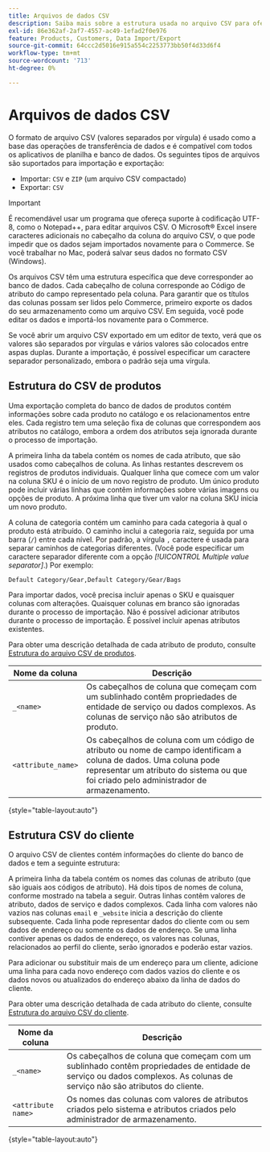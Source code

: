 ```yaml
---
title: Arquivos de dados CSV
description: Saiba mais sobre a estrutura usada no arquivo CSV para oferecer suporte à importação e exportação de dados.
exl-id: 86e362af-2af7-4557-ac49-1efad2f0e976
feature: Products, Customers, Data Import/Export
source-git-commit: 64ccc2d5016e915a554c2253773bb50f4d33d6f4
workflow-type: tm+mt
source-wordcount: '713'
ht-degree: 0%

---
```


# Arquivos de dados CSV

O formato de arquivo CSV (valores separados por vírgula) é usado como a base das operações de transferência de dados e é compatível com todos os aplicativos de planilha e banco de dados. Os seguintes tipos de arquivos são suportados para importação e exportação:

- Importar: `CSV` e `ZIP` (um arquivo CSV compactado)
- Exportar: `CSV`

>[!IMPORTANT]
>
>É recomendável usar um programa que ofereça suporte à codificação UTF-8, como o Notepad++, para editar arquivos CSV. O Microsoft® Excel insere caracteres adicionais no cabeçalho da coluna do arquivo CSV, o que pode impedir que os dados sejam importados novamente para o Commerce. Se você trabalhar no Mac, poderá salvar seus dados no formato CSV (Windows).

Os arquivos CSV têm uma estrutura específica que deve corresponder ao banco de dados. Cada cabeçalho de coluna corresponde ao Código de atributo do campo representado pela coluna. Para garantir que os títulos das colunas possam ser lidos pelo Commerce, primeiro exporte os dados do seu armazenamento como um arquivo CSV. Em seguida, você pode editar os dados e importá-los novamente para o Commerce.

Se você abrir um arquivo CSV exportado em um editor de texto, verá que os valores são separados por vírgulas e vários valores são colocados entre aspas duplas. Durante a importação, é possível especificar um caractere separador personalizado, embora o padrão seja uma vírgula.

## Estrutura do CSV de produtos

Uma exportação completa do banco de dados de produtos contém informações sobre cada produto no catálogo e os relacionamentos entre eles. Cada registro tem uma seleção fixa de colunas que correspondem aos atributos no catálogo, embora a ordem dos atributos seja ignorada durante o processo de importação.

A primeira linha da tabela contém os nomes de cada atributo, que são usados como cabeçalhos de coluna. As linhas restantes descrevem os registros de produtos individuais. Qualquer linha que comece com um valor na coluna SKU é o início de um novo registro de produto. Um único produto pode incluir várias linhas que contêm informações sobre várias imagens ou opções de produto. A próxima linha que tiver um valor na coluna SKU inicia um novo produto.

A coluna de categoria contém um caminho para cada categoria à qual o produto está atribuído. O caminho inclui a categoria raiz, seguida por uma barra (`/`) entre cada nível. Por padrão, a vírgula `,` caractere é usada para separar caminhos de categorias diferentes. (Você pode especificar um caractere separador diferente com a opção _[!UICONTROL Multiple value separator]_.) Por exemplo:

`Default Category/Gear,Default Category/Gear/Bags`

Para importar dados, você precisa incluir apenas o SKU e quaisquer colunas com alterações. Quaisquer colunas em branco são ignoradas durante o processo de importação. Não é possível adicionar atributos durante o processo de importação. É possível incluir apenas atributos existentes.

Para obter uma descrição detalhada de cada atributo de produto, consulte [Estrutura do arquivo CSV de produtos](data-attributes-product.md).

| Nome da coluna | Descrição |
| ----------- | ----------- |
| `_<name>` | Os cabeçalhos de coluna que começam com um sublinhado contêm propriedades de entidade de serviço ou dados complexos. As colunas de serviço não são atributos de produto. |
| `<attribute_name>` | Os cabeçalhos de coluna com um código de atributo ou nome de campo identificam a coluna de dados. Uma coluna pode representar um atributo do sistema ou que foi criado pelo administrador de armazenamento. |

{style="table-layout:auto"}

## Estrutura CSV do cliente

O arquivo CSV de clientes contém informações do cliente do banco de dados e tem a seguinte estrutura:

A primeira linha da tabela contém os nomes das colunas de atributo (que são iguais aos códigos de atributo). Há dois tipos de nomes de coluna, conforme mostrado na tabela a seguir. Outras linhas contêm valores de atributo, dados de serviço e dados complexos. Cada linha com valores não vazios nas colunas `email` e `_website` inicia a descrição do cliente subsequente. Cada linha pode representar dados do cliente com ou sem dados de endereço ou somente os dados de endereço. Se uma linha contiver apenas os dados de endereço, os valores nas colunas, relacionados ao perfil do cliente, serão ignorados e poderão estar vazios.

Para adicionar ou substituir mais de um endereço para um cliente, adicione uma linha para cada novo endereço com dados vazios do cliente e os dados novos ou atualizados do endereço abaixo da linha de dados do cliente.

Para obter uma descrição detalhada de cada atributo do cliente, consulte [Estrutura do arquivo CSV do cliente](data-attributes-customer.md).

| Nome da coluna | Descrição |
| ----------- | ----------- |
| `_<name>` | Os cabeçalhos de coluna que começam com um sublinhado contêm propriedades de entidade de serviço ou dados complexos. As colunas de serviço não são atributos do cliente. |
| `<attribute name>` | Os nomes das colunas com valores de atributos criados pelo sistema e atributos criados pelo administrador de armazenamento. |

{style="table-layout:auto"}
